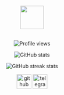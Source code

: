<!--
**Azure-Helper/Azure-Helper** is a ✨ _special_ ✨ repository because its `README.md` (this file) appears on your GitHub profile.

Here are some ideas to get you started:

- 🔭 I’m currently working on ...
- 🌱 I’m currently learning ...
- 👯 I’m looking to collaborate on ...
- 🤔 I’m looking for help with ...
- 💬 Ask me about ...
- 📫 How to reach me: ...
- 😄 Pronouns: ...
- ⚡ Fun fact: ...
-->
<div align="center">
<br>
<img src="https://github.githubassets.com/images/spinners/octocat-spinner-128.gif" width="64" height="64">
<br>
<br>

![Profile views](https://gpvc.arturio.dev/Azure-Helper)

![GitHub stats](https://github-readme-stats.vercel.app/api?username=Azure-Helper&show_icons=true)  

![GitHub streak stats](https://github-readme-streak-stats.herokuapp.com/?user=Azure-Helper)  
 
[<img src='https://cdn.jsdelivr.net/npm/simple-icons@3.0.1/icons/github.svg' alt='github' height='40'>](https://github.com/Azure-Helper)
[<img src='https://cdn.jsdelivr.net/npm/simple-icons@3.0.1/icons/telegram.svg' alt='telegram' height='40'>](https://t.me//AzureHelper)  
  
</div>
